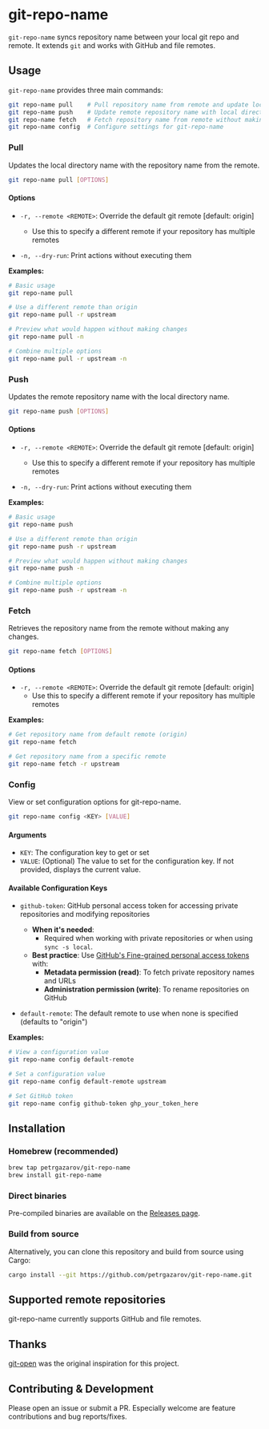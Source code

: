 # git-repo-name

`git-repo-name` syncs repository name between your local git repo and remote. It extends `git` and works with GitHub and file remotes.

## Usage

`git-repo-name` provides three main commands:

```sh
git repo-name pull    # Pull repository name from remote and update local directory name
git repo-name push    # Update remote repository name with local directory name
git repo-name fetch   # Fetch repository name from remote without making changes
git repo-name config  # Configure settings for git-repo-name
```

### Pull

Updates the local directory name with the repository name from the remote.

```sh
git repo-name pull [OPTIONS]
```

#### Options

- `-r, --remote <REMOTE>`: Override the default git remote [default: origin]

  - Use this to specify a different remote if your repository has multiple remotes

- `-n, --dry-run`: Print actions without executing them

**Examples:**

```bash
# Basic usage
git repo-name pull

# Use a different remote than origin
git repo-name pull -r upstream

# Preview what would happen without making changes
git repo-name pull -n

# Combine multiple options
git repo-name pull -r upstream -n
```

### Push

Updates the remote repository name with the local directory name.

```sh
git repo-name push [OPTIONS]
```

#### Options

- `-r, --remote <REMOTE>`: Override the default git remote [default: origin]

  - Use this to specify a different remote if your repository has multiple remotes

- `-n, --dry-run`: Print actions without executing them

**Examples:**

```bash
# Basic usage
git repo-name push

# Use a different remote than origin
git repo-name push -r upstream

# Preview what would happen without making changes
git repo-name push -n

# Combine multiple options
git repo-name push -r upstream -n
```

### Fetch

Retrieves the repository name from the remote without making any changes.

```sh
git repo-name fetch [OPTIONS]
```

#### Options

- `-r, --remote <REMOTE>`: Override the default git remote [default: origin]
  - Use this to specify a different remote if your repository has multiple remotes

**Examples:**

```bash
# Get repository name from default remote (origin)
git repo-name fetch

# Get repository name from a specific remote
git repo-name fetch -r upstream
```

### Config

View or set configuration options for git-repo-name.

```sh
git repo-name config <KEY> [VALUE]
```

#### Arguments

- `KEY`: The configuration key to get or set
- `VALUE`: (Optional) The value to set for the configuration key. If not provided, displays the current value.

#### Available Configuration Keys

- `github-token`: GitHub personal access token for accessing private repositories and modifying repositories

  - **When it's needed**:
    - Required when working with private repositories or when using `sync -s local`.
  - **Best practice**: Use [GitHub's Fine-grained personal access tokens](https://docs.github.com/en/authentication/keeping-your-account-and-data-secure/managing-your-personal-access-tokens#creating-a-fine-grained-personal-access-token) with:
    - **Metadata permission (read)**: To fetch private repository names and URLs
    - **Administration permission (write)**: To rename repositories on GitHub

- `default-remote`: The default remote to use when none is specified (defaults to "origin")

**Examples:**

```bash
# View a configuration value
git repo-name config default-remote

# Set a configuration value
git repo-name config default-remote upstream

# Set GitHub token
git repo-name config github-token ghp_your_token_here
```

## Installation

### Homebrew (recommended)

```bash
brew tap petrgazarov/git-repo-name
brew install git-repo-name
```

### Direct binaries

Pre-compiled binaries are available on the [Releases page](https://github.com/petrgazarov/git-repo-name/releases).

### Build from source

Alternatively, you can clone this repository and build from source using Cargo:

```bash
cargo install --git https://github.com/petrgazarov/git-repo-name.git
```

## Supported remote repositories

git-repo-name currently supports GitHub and file remotes.

## Thanks

[git-open](https://github.com/paulirish/git-open) was the original inspiration for this project.

## Contributing & Development

Please open an issue or submit a PR. Especially welcome are feature contributions and bug reports/fixes.
